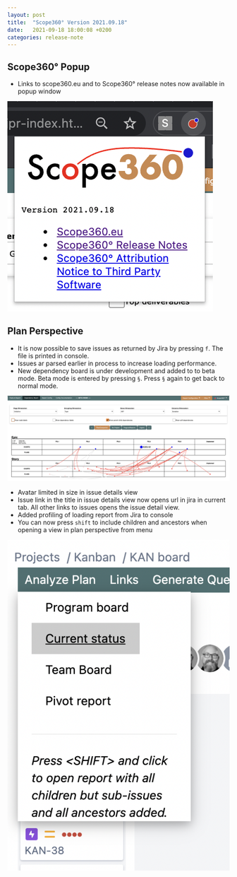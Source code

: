 ```yaml
---
layout: post
title:  "Scope360° Version 2021.09.18"
date:   2021-09-18 18:00:08 +0200
categories: release-note
---
```

## Scope360° Popup

- Links to scope360.eu and to Scope360° release notes now available in popup window

![release-note](/assets/images/release-notes/20210918-01.png)

## Plan Perspective

- It is now possible to save issues as returned by Jira by pressing `f`. The file is printed in console.
- Issues ar parsed earlier in process to increase loading performance.
- New dependency board is under development and added to to beta mode. Beta mode is entered by pressing `§`. Press `§` again to get back to normal mode.

![dependency-board](/assets/images/release-notes/20210918-03.png)

- Avatar limited in size in issue details view
- Issue link in the title in issue details view now opens url in jira in current tab. All other links to issues opens the issue detail view.
- Added profiling of loading report from Jira to console
- You can now press `shift` to include children and ancestors when opening a view in plan perspective from menu

![release-note](/assets/images/release-notes/20210918-02.png)
